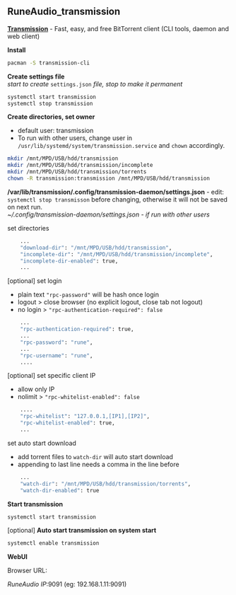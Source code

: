 RuneAudio_transmission
---

[**Transmission**](https://transmissionbt.com/) - Fast, easy, and free BitTorrent client (CLI tools, daemon and web client)  

**Install**  
```sh
pacman -S transmission-cli
```

**Create settings file**  
_start to create_ `settings.json` _file, stop to make it permanent_
```sh
systemctl start transmission
systemctl stop transmission
```

**Create directories, set owner**  
- default user: transmission   
- To run with other users, change user in `/usr/lib/systemd/system/transmission.service` and `chown` accordingly.
```sh
mkdir /mnt/MPD/USB/hdd/transmission
mkdir /mnt/MPD/USB/hdd/transmission/incomplete
mkdir /mnt/MPD/USB/hdd/transmission/torrents
chown -R transmission:transmission /mnt/MPD/USB/hdd/transmission
```

**/var/lib/transmission/.config/transmission-daemon/settings.json** - edit:  
`systemctl stop transmisson` before changing, otherwise it will not be saved on next run.  
_~/.config/transmission-daemon/settings.json - if run with other users_  

set directories  
```sh
    ...
    "download-dir": "/mnt/MPD/USB/hdd/transmission",
    "incomplete-dir": "/mnt/MPD/USB/hdd/transmission/incomplete",
    "incomplete-dir-enabled": true,
    ...
```
[optional] set login  
- plain text `"rpc-password"` will be hash once login
- logout > close browser (no explicit logout, close tab not logout)
- no login > `"rpc-authentication-required": false`  
```sh
    ...
    "rpc-authentication-required": true,
    ...
    "rpc-password": "rune",
    ...
    "rpc-username": "rune",
    ....
```
[optional] set specific client IP  
- allow only IP
- nolimit > `"rpc-whitelist-enabled": false`
```sh
    ....
    "rpc-whitelist": "127.0.0.1,[IP1],[IP2]",
    "rpc-whitelist-enabled": true,
    ...
```
set auto start download  
- add torrent files to `watch-dir` will auto start download  
- appending to last line needs a comma in the line before
```sh
    ...
    "watch-dir": "/mnt/MPD/USB/hdd/transmission/torrents",
    "watch-dir-enabled": true
```

**Start transmission**  
```sh
systemctl start transmission
```

[optional] **Auto start transmission on system start**  
```sh
systemctl enable transmission
```

**WebUI**  
  
Browser URL:  
  
_RuneAudio IP_:9091 (eg: 192.168.1.11:9091)  
